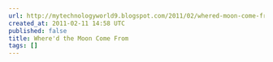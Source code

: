 ```yaml
---
url: http://mytechnologyworld9.blogspot.com/2011/02/whered-moon-come-from.html
created_at: 2011-02-11 14:58 UTC
published: false
title: Where'd the Moon Come From
tags: []
---
```



